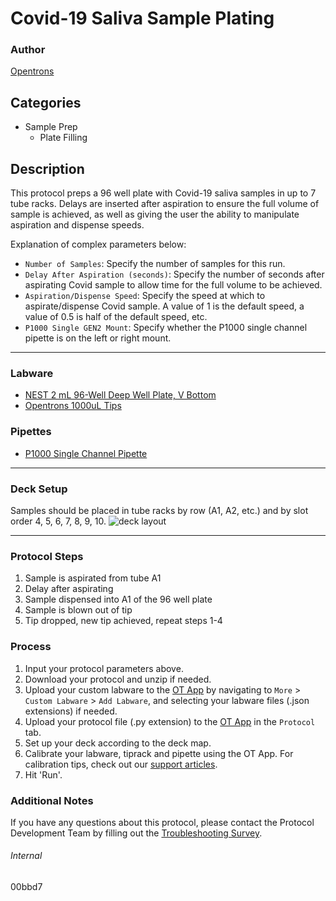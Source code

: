 # Covid-19 Saliva Sample Plating

### Author
[Opentrons](https://opentrons.com/)

## Categories
* Sample Prep
	* Plate Filling

## Description
This protocol preps a 96 well plate with Covid-19 saliva samples in up to 7 tube racks. Delays are inserted after aspiration to ensure the full volume of sample is achieved, as well as giving the user the ability to manipulate aspiration and dispense speeds.

Explanation of complex parameters below:
* `Number of Samples`: Specify the number of samples for this run.
* `Delay After Aspiration (seconds)`: Specify the number of seconds after aspirating Covid sample to allow time for the full volume to be achieved.
* `Aspiration/Dispense Speed`: Specify the speed at which to aspirate/dispense Covid sample. A value of 1 is the default speed, a value of 0.5 is half of the default speed, etc.
* `P1000 Single GEN2 Mount`: Specify whether the P1000 single channel pipette is on the left or right mount.


---


### Labware
* [NEST 2 mL 96-Well Deep Well Plate, V Bottom](https://shop.opentrons.com/collections/lab-plates/products/nest-0-2-ml-96-well-deep-well-plate-v-bottom)
* [Opentrons 1000uL Tips](https://shop.opentrons.com/collections/opentrons-tips/products/opentrons-1000ul-tips)

### Pipettes
* [P1000 Single Channel Pipette](https://shop.opentrons.com/collections/ot-2-robot/products/single-channel-electronic-pipette)

---

### Deck Setup
Samples should be placed in tube racks by row (A1, A2, etc.) and by slot order 4, 5, 6, 7, 8, 9, 10.
![deck layout](https://opentrons-protocol-library-website.s3.amazonaws.com/custom-README-images/00bbd7/Screen+Shot+2021-08-19+at+3.59.32+PM.png)

---

### Protocol Steps
1. Sample is aspirated from tube A1
2. Delay after aspirating
3. Sample dispensed into A1 of the 96 well plate
4. Sample is blown out of tip
5. Tip dropped, new tip achieved, repeat steps 1-4

### Process
1. Input your protocol parameters above.
2. Download your protocol and unzip if needed.
3. Upload your custom labware to the [OT App](https://opentrons.com/ot-app) by navigating to `More` > `Custom Labware` > `Add Labware`, and selecting your labware files (.json extensions) if needed.
4. Upload your protocol file (.py extension) to the [OT App](https://opentrons.com/ot-app) in the `Protocol` tab.
5. Set up your deck according to the deck map.
6. Calibrate your labware, tiprack and pipette using the OT App. For calibration tips, check out our [support articles](https://support.opentrons.com/en/collections/1559720-guide-for-getting-started-with-the-ot-2).
7. Hit 'Run'.

### Additional Notes
If you have any questions about this protocol, please contact the Protocol Development Team by filling out the [Troubleshooting Survey](https://protocol-troubleshooting.paperform.co/).

###### Internal
00bbd7
